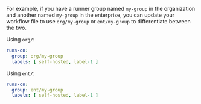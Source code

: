 For example, if you have a runner group named `my-group` in the organization and another named `my-group` in the enterprise, you can update your workflow file to use `org/my-group` or `ent/my-group` to differentiate between the two.

Using `org/`:

```yaml
runs-on:
  group: org/my-group
  labels: [ self-hosted, label-1 ]
```

Using `ent/`:

```yaml
runs-on:
  group: ent/my-group
  labels: [ self-hosted, label-1 ]
```
